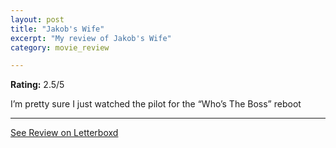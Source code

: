 ```yaml
---
layout: post
title: "Jakob's Wife"
excerpt: "My review of Jakob's Wife"
category: movie_review

---
```


**Rating:** 2.5/5

I’m pretty sure I just watched the pilot for the “Who’s The Boss” reboot

<hr>

[See Review on Letterboxd](https://boxd.it/2670eL)
